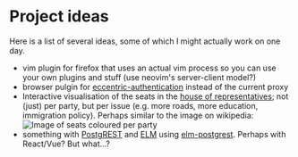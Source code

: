 # Project ideas

Here is a list of several ideas, some of which I might actually work on one day.

- vim plugin for firefox that uses an actual vim process so you can use your own plugins and stuff (use neovim's server-client model?)
- browser pulgin for [eccentric-authentication](github.com/gwitmond/eccentric-authentication) instead of the current proxy
- Interactive visualisation of the seats in the [house of representatives](https://en.wikipedia.org/wiki/House_of_Representatives_(Netherlands)); not (just) per party, but per issue (e.g. more roads, more education, immigration policy). Perhaps similar to the image on wikipedia: ![Image of seats coloured per party](https://upload.wikimedia.org/wikipedia/commons/7/7e/Tweede_Kamer_2015.svg)
- something with [PostgREST](https://github.com/begriffs/postgrest) and [ELM](http://elm-lang.org/) using [elm-postgrest](https://github.com/john-kelly/elm-postgrest). Perhaps with React/Vue? But what...?
